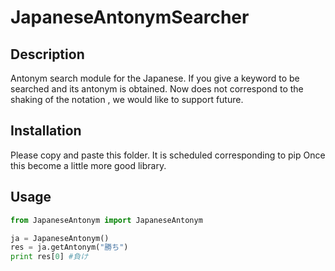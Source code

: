 # JapaneseAntonymSearcher

## Description

Antonym search module for the Japanese.
If you give a keyword to be searched and its antonym is obtained.
Now does not correspond to the shaking of the notation , we would like to support future.

## Installation
 
Please copy and paste this folder.
It is scheduled corresponding to pip Once this become a little more good library.

## Usage

```py
from JapaneseAntonym import JapaneseAntonym

ja = JapaneseAntonym()
res = ja.getAntonym("勝ち")
print res[0] #負け
```

